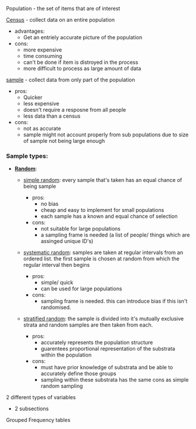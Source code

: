 Population - the set of items that are of interest 

<ins>Census</ins> - collect data on an entire population 
- advantages:
	- Get an entriely accurate picture of the population
- cons:
	- more expensive
	- time consuming 
	- can't be done if item is distroyed in the process
	- more difficult to process as large amount of data  
 
<u>sample</u> - collect data from only part of the population
- pros:
	- Quicker
	- less expensive
	- doesn't require a resposne from all people
	- less data than a census
- cons:
	- not as accurate
	- sample might not account properly from sub populations due to size of sample not being large enough

### Sample types:
- <u><b>Random</b></u>:
	- <u>simple random</u>: every sample that's taken has an equal chance of being sample
		- pros: 
			- no bias
			- cheap and easy to implement for small populations
			- each sample has a known and equal chance of selection
		- cons:
			- not suitable for large populations 
			- a sampling frame is needed (a list of people/ things which are assinged unique ID's)

	- <u>systematic random</u>: samples are taken at regular intervals from an ordered list. the first sample is chosen at random from which the regular interval then begins
		- pros: 
			- simple/ quick
			- can be used for large populations 
		- cons:
			- sampling frame is needed. this can introduce bias if this isn't randomised.

	- <u>stratified random</u>: the sample is divided into it's mutually exclusive strata and random samples are then taken from each.
		- pros: 
			- accurately represents the population structure 
			- guarentees proportional representation of the substrata within the population
		- cons:
			- must have prior knowledge of substrata and be able to accurately define those groups 
			- sampling within these substrata has the same cons as simple random sampling 





2 different types of variables
- 2 subsections

Grouped Frequency tables 



